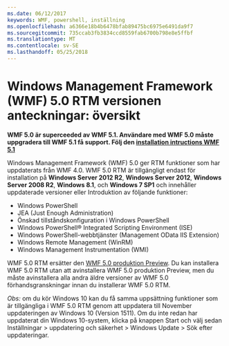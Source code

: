```yaml
---
ms.date: 06/12/2017
keywords: WMF, powershell, inställning
ms.openlocfilehash: a6366e18b4b6478bfab89475bc6975e6491da9f7
ms.sourcegitcommit: 735ccab3fb3834ccd8559fab6700b798e8e5ffbf
ms.translationtype: MT
ms.contentlocale: sv-SE
ms.lasthandoff: 05/25/2018
---
```

# <a name="windows-management-framework-wmf-50-rtm-release-notes-overview"></a>Windows Management Framework (WMF) 5.0 RTM versionen anteckningar: översikt

**WMF 5.0 är superceeded av WMF 5.1. Användare med WMF 5.0 måste uppgradera till WMF 5.1 få support. Följ den [installation intructions WMF 5.1](../5.1/install-configure.md)**

Windows Management Framework (WMF) 5.0 ger RTM funktioner som har uppdaterats från WMF 4.0. WMF 5.0 RTM är tillgängligt endast för installation på **Windows Server 2012 R2**, **Windows Server 2012**, **Windows Server 2008 R2**, **Windows 8.1**, och **Windows 7 SP1** och innehåller uppdaterade versioner eller Introduktion av följande funktioner:

- Windows PowerShell
- JEA (Just Enough Administration)
- Önskad tillståndskonfiguration i Windows PowerShell
- Windows PowerShell® Integrated Scripting Environment (ISE)
- Windows PowerShell-webbtjänster (Management OData IIS Extension)
- Windows Remote Management (WinRM)
- Windows Management Instrumentation (WMI)

WMF 5.0 RTM ersätter den [WMF 5.0 produktion Preview](http://blogs.msdn.com/b/powershell/archive/2015/08/31/windows-management-framework-5-0-production-preview-is-now-available.aspx). Du kan installera WMF 5.0 RTM utan att avinstallera WMF 5.0 produktion Preview, men du måste avinstallera alla andra äldre versioner av WMF 5.0 förhandsgranskningar innan du installerar WMF 5.0 RTM.

*Obs:* om du kör Windows 10 kan du få samma uppsättning funktioner som är tillgängliga i WMF 5.0 RTM genom att uppdatera till November uppdateringen av Windows 10 (Version 1511). Om du inte redan har uppdaterat din Windows 10-system, klicka på knappen Start och välj sedan Inställningar > uppdatering och säkerhet > Windows Update > Sök efter uppdateringar.
